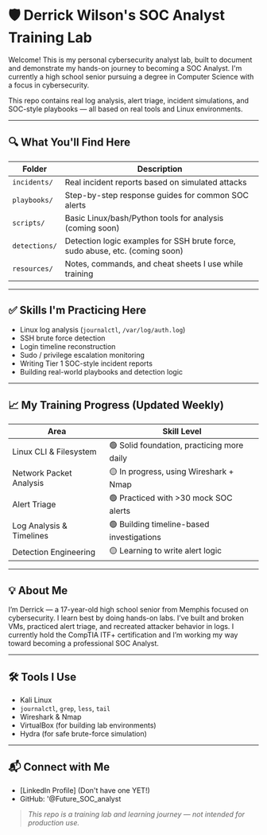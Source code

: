 # 🛡️ Derrick Wilson's SOC Analyst Training Lab

Welcome! This is my personal cybersecurity analyst lab, built to document and demonstrate my hands-on journey to becoming a SOC Analyst. I'm currently a high school senior pursuing a degree in Computer Science with a focus in cybersecurity.

This repo contains real log analysis, alert triage, incident simulations, and SOC-style playbooks — all based on real tools and Linux environments.

---

## 🔍 What You'll Find Here

| Folder         | Description                                               |
|----------------|-----------------------------------------------------------|
| `incidents/`   | Real incident reports based on simulated attacks          |
| `playbooks/`   | Step-by-step response guides for common SOC alerts        |
| `scripts/`     | Basic Linux/bash/Python tools for analysis (coming soon) |
| `detections/`  | Detection logic examples for SSH brute force, sudo abuse, etc. (coming soon) |
| `resources/`   | Notes, commands, and cheat sheets I use while training    |

---

## ✅ Skills I'm Practicing Here

- Linux log analysis (`journalctl`, `/var/log/auth.log`)
- SSH brute force detection
- Login timeline reconstruction
- Sudo / privilege escalation monitoring
- Writing Tier 1 SOC-style incident reports
- Building real-world playbooks and detection logic

---

## 📈 My Training Progress (Updated Weekly)

| Area                     | Skill Level   |
|--------------------------|---------------|
| Linux CLI & Filesystem   | 🟢 Solid foundation, practicing more daily |
| Network Packet Analysis  | 🟡 In progress, using Wireshark + Nmap     |
| Alert Triage             | 🟢 Practiced with >30 mock SOC alerts      |
| Log Analysis & Timelines | 🟢 Building timeline-based investigations  |
| Detection Engineering    | 🟡 Learning to write alert logic           |

---

## 💡 About Me

I’m Derrick — a 17-year-old high school senior from Memphis focused on cybersecurity. I learn best by doing hands-on labs. I’ve built and broken VMs, practiced alert triage, and recreated attacker behavior in logs. I currently hold the CompTIA ITF+ certification and I’m working my way toward becoming a professional SOC Analyst.

---

## 🛠️ Tools I Use

- Kali Linux
- `journalctl`, `grep`, `less`, `tail`
- Wireshark & Nmap
- VirtualBox (for building lab environments)
- Hydra (for safe brute-force simulation)

---

## 📬 Connect with Me

- [LinkedIn Profile] (Don't have one YET!)
- GitHub: '@Future_SOC_analyst

> *This repo is a training lab and learning journey — not intended for production use.*


